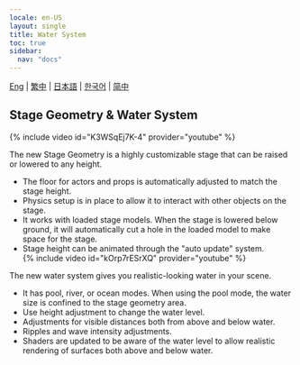 ```yaml
---
locale: en-US
layout: single
title: Water System
toc: true
sidebar:
  nav: "docs"
---
```

[Eng](/dancexr/features/water_system) | [繁中](/tw/dancexr/features/water_system) | [日本語](/jp/dancexr/features/water_system) | [한국어](/kr/dancexr/features/water_system) | [简中](/zh/dancexr/features/water_system)


## Stage Geometry & Water System
{% include video id="K3WSqEj7K-4" provider="youtube" %}

The new Stage Geometry is a highly customizable stage that can be raised or lowered to any height.
* The floor for actors and props is automatically adjusted to match the stage height.
* Physics setup is in place to allow it to interact with other objects on the stage.
* It works with loaded stage models. When the stage is lowered below ground, it will automatically cut a hole in the loaded model to make space for the stage.
* Stage height can be animated through the "auto update" system.  
{% include video id="kOrp7rESrXQ" provider="youtube" %}

The new water system gives you realistic-looking water in your scene.
* It has pool, river, or ocean modes. When using the pool mode, the water size is confined to the stage geometry area.
* Use height adjustment to change the water level.
* Adjustments for visible distances both from above and below water.
* Ripples and wave intensity adjustments.
* Shaders are updated to be aware of the water level to allow realistic rendering of surfaces both above and below water.